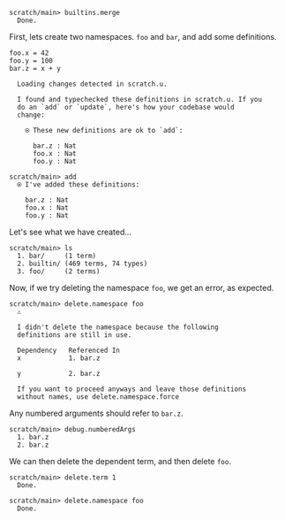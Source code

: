 ``` ucm
scratch/main> builtins.merge
  Done.

```

First, lets create two namespaces. `foo` and `bar`, and add some definitions.

``` unison
foo.x = 42
foo.y = 100
bar.z = x + y
```

``` ucm :added-by-ucm
  Loading changes detected in scratch.u.

  I found and typechecked these definitions in scratch.u. If you
  do an `add` or `update`, here's how your codebase would
  change:
  
    ⍟ These new definitions are ok to `add`:
    
      bar.z : Nat
      foo.x : Nat
      foo.y : Nat

```

``` ucm
scratch/main> add
  ⍟ I've added these definitions:
  
    bar.z : Nat
    foo.x : Nat
    foo.y : Nat

```

Let's see what we have created...

``` ucm
scratch/main> ls
  1. bar/     (1 term)
  2. builtin/ (469 terms, 74 types)
  3. foo/     (2 terms)

```

Now, if we try deleting the namespace `foo`, we get an error, as expected.

``` ucm :error
scratch/main> delete.namespace foo
  ⚠️
  
  I didn't delete the namespace because the following
  definitions are still in use.
  
  Dependency   Referenced In
  x            1. bar.z
               
  y            2. bar.z
  
  If you want to proceed anyways and leave those definitions
  without names, use delete.namespace.force

```

Any numbered arguments should refer to `bar.z`.

``` ucm
scratch/main> debug.numberedArgs
  1. bar.z
  2. bar.z

```

We can then delete the dependent term, and then delete `foo`.

``` ucm
scratch/main> delete.term 1
  Done.

scratch/main> delete.namespace foo
  Done.

```
